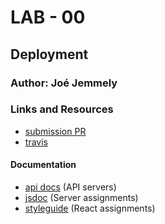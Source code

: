 # LAB - 00

## Deployment

### Author: Joé Jemmely

### Links and Resources

- [submission PR](https://github.com/401-advanced-javascript-joejemmely/lab-00/pull/1)
- [travis](https://travis-ci.com/401-advanced-javascript-joejemmely/lab-00)

#### Documentation

- [api docs](http://xyz.com) (API servers)
- [jsdoc](http://xyz.com) (Server assignments)
- [styleguide](http://xyz.com) (React assignments)
